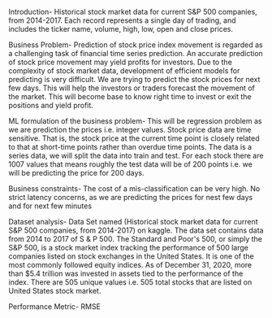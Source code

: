 Introduction- 
Historical stock market data for current S&P 500 companies, from 2014-2017. Each record represents a single day of trading, and includes the ticker name, volume, high, low, open and close prices.

Business Problem-
Prediction of stock price index movement is regarded as a challenging task of financial time series prediction. An accurate prediction of stock price movement may yield profits for investors. Due to the complexity of stock market data, development of efficient models for predicting is very difficult.
We are trying to predict the stock prices for next few days. This will help the investors or traders forecast the movement of the market. This will become base to know right time to invest or exit the positions and yield profit.

ML formulation of the business problem-
This will be regression problem as we are prediction the prices i.e. integer values. 
Stock price data are time sensitive. That is, the stock price at the current time point is closely related to that at short-time points rather than overdue time points. The data is a series data, we will split the data into train and test. For each stock there are 1007 values that means roughly the test data will be of 200 points i.e. we will be predicting the price for 200 days. 

Business constraints-
The cost of a mis-classification can be very high.
No strict latency concerns, as we are predicting the prices for nest few days and for next few minutes

Dataset analysis-
Data Set named (Historical stock market data for current S&P 500 companies, from 2014-2017) on kaggle. The data set contains data from 2014 to 2017 of S & P 500. The Standard and Poor's 500, or simply the S&P 500, is a stock market index tracking the performance of 500 large companies listed on stock exchanges in the United States. It is one of the most commonly followed equity indices. As of December 31, 2020, more than $5.4 trillion was invested in assets tied to the performance of the index. There are 505 unique values i.e. 505 total stocks that are listed on United States stock market.

Performance Metric-
RMSE
